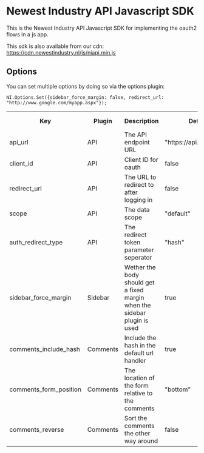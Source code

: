 # Newest Industry API Javascript SDK

This is the Newest Industry API Javascript SDK for implementing the oauth2 flows in a js app.

This sdk is also available from our cdn: https://cdn.newestindustry.nl/js/niapi.min.js

## Options
You can set multiple options by doing so via the options plugin:

    NI.Options.Set({sidebar_force_margin: false, redirect_url: "http://www.google.com/myapp.aspx"});



<table>
	<tr>
    	<th>Key</th>
	    <th>Plugin</th>
	    <th>Description</th>
	    <th>Default value</th>
		<th>Possible value(s)</th>
    </tr>
    <tr><td>api_url</td><td>API</td><td>The API endpoint URL </td><td>"https://api.newestindustry.nl"</td><td>A valid url</td></tr>
<tr><td>client_id</td><td>API</td><td> Client ID for oauth</td><td>false</td><td>A valid client ID</td></tr>
<tr><td>redirect_url</td><td>API</td><td>The URL to redirect to after logging in</td><td>false</td><td>A valid redirect uri</td></tr>
<tr><td>scope</td><td>API</td><td>The data scope</td><td>"default"</td><td>"default,other"</td></tr>
<tr><td>auth_redirect_type</td><td>API</td><td>The redirect token parameter seperator</td><td>"hash"</td><td>"hash" (=#) or "get" (=?)</td></tr>
<tr><td>sidebar_force_margin</td><td>Sidebar</td><td>Wether the body should get a fixed margin when the sidebar plugin is used</td><td>true</td><td>true or false</td></tr>
<tr><td>comments_include_hash</td><td>Comments</td><td>Include the hash in the default url handler</td><td>true</td><td>true or false</td></tr>
<tr><td>comments_form_position</td><td>Comments</td><td>The location of the form relative to the comments</td><td>"bottom"</td><td>"bottom" or "top"</td></tr>
<tr><td>comments_reverse</td><td>Comments</td><td>Sort the comments the other way around</td><td>false</td><td>true (last comment first) or false (last comment last)</td></tr>
</table>
